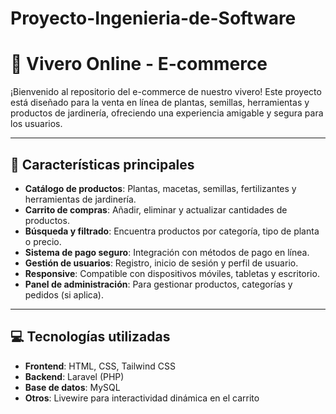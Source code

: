 # Proyecto-Ingenieria-de-Software
# 🌱 Vivero Online - E-commerce

¡Bienvenido al repositorio del e-commerce de nuestro vivero! Este proyecto está diseñado para la venta en línea de plantas, semillas, herramientas y productos de jardinería, ofreciendo una experiencia amigable y segura para los usuarios.

---

## 🛒 Características principales

- **Catálogo de productos**: Plantas, macetas, semillas, fertilizantes y herramientas de jardinería.
- **Carrito de compras**: Añadir, eliminar y actualizar cantidades de productos.
- **Búsqueda y filtrado**: Encuentra productos por categoría, tipo de planta o precio.
- **Sistema de pago seguro**: Integración con métodos de pago en línea.
- **Gestión de usuarios**: Registro, inicio de sesión y perfil de usuario.
- **Responsive**: Compatible con dispositivos móviles, tabletas y escritorio.
- **Panel de administración**: Para gestionar productos, categorías y pedidos (si aplica).

---

## 💻 Tecnologías utilizadas

- **Frontend**: HTML, CSS, Tailwind CSS
- **Backend**: Laravel (PHP)
- **Base de datos**: MySQL
- **Otros**: Livewire para interactividad dinámica en el carrito

